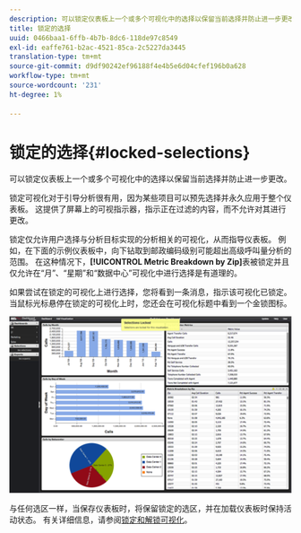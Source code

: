 ```yaml
---
description: 可以锁定仪表板上一个或多个可视化中的选择以保留当前选择并防止进一步更改。
title: 锁定的选择
uuid: 0466baa1-6ffb-4b7b-8dc6-118de97c8549
exl-id: eaffe761-b2ac-4521-85ca-2c5227da3445
translation-type: tm+mt
source-git-commit: d9df90242ef96188f4e4b5e6d04cfef196b0a628
workflow-type: tm+mt
source-wordcount: '231'
ht-degree: 1%

---
```


# 锁定的选择{#locked-selections}

可以锁定仪表板上一个或多个可视化中的选择以保留当前选择并防止进一步更改。

锁定可视化对于引导分析很有用，因为某些项目可以预先选择并永久应用于整个仪表板。 这提供了屏幕上的可视指示器，指示正在过滤的内容，而不允许对其进行更改。

锁定仅允许用户选择与分析目标实现的分析相关的可视化，从而指导仪表板。 例如，在下面的示例仪表板中，向下钻取到邮政编码级别可能超出高级呼叫量分析的范围。 在这种情况下，**[!UICONTROL Metric Breakdown by Zip]**&#x200B;表被锁定并且仅允许在“月”、“星期”和“数据中心”可视化中进行选择是有道理的。

如果尝试在锁定的可视化上进行选择，您将看到一条消息，指示该可视化已锁定。 当鼠标光标悬停在锁定的可视化上时，您还会在可视化标题中看到一个金锁图标。

![](assets/selection_locked.png)

与任何选区一样，当保存仪表板时，将保留锁定的选区，并在加载仪表板时保持活动状态。 有关详细信息，请参阅[锁定和解锁可视化](../../../home/c-adobe-data-workbench-dashboard/c-visualizations/c-manipulating-visualizations/c-locking-and-unlocking-visualizations.md#concept-9215bcdd5bb44dee8d92ef0cc82f44d2)。
